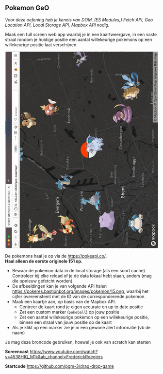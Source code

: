 ## Pokemon GeO

_Voor deze oefening heb je kennis van DOM, (ES Modules,) Fetch API, Geo Location API, Local Storage API, Mapbox API nodig._

Maak een full screen web app waarbij je in een kaartweergave, in een vaste straal rondom je huidige positie een aantal willekeurige pokemons op een willekeurige positie laat verschijnen.

![Pokemon App](./.assets/pokemon-api.png?raw=true)

De pokemons haal je op via de <https://pokeapi.co/>.  
**Haal alleen de eerste originele 151 op.**

- Bewaar de pokemon data in de local storage (als een soort cache). Controleer bij elke reload of je de data lokaal hebt staan, anders (mag die opnieuw gefetcht worden).
- De afbeeldingen kan je van volgende API halen <https://pokeres.bastionbot.org/images/pokemon/15.png>, waarbij het cijfer overeenstemt met de ID van de corresponderende pokemon.
- Maak een kaartje aan, op basis van de Mapbox API.
  - Centreer de kaart rond je eigen accurate en up to date positie
  - Zet een custom marker (`pokeball`) op jouw positie
  - Zet een aantal willekeurige pokemon op een willekeurige positie, binnen een straal van jouw positie op de kaart
- Als je klikt op een marker zie je in een gewone alert informatie (vb de naam)

Je mag deze broncode gebruiken, hoewel je ook van scratch kan starten

**Screencast**
<https://www.youtube.com/watch?v=4538HIQ_M1k&ab_channel=FrederickRoegiers>

**Startcode**
<https://github.com/pgm-3/drag-drop-game>

